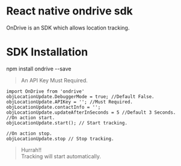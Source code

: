 # React native ondrive sdk

OnDrive is an SDK which allows location tracking.

# SDK Installation
npm install ondrive --save

>An API Key Must Required.

```
import OnDrive from 'ondrive'
objLocationUpdate.DebuggerMode = true; //Default False.
objLocationUpdate.APIKey = ''; //Must Required.
objLocationUpdate.contactInfo = '';
objLocationUpdate.updateAfterInSeconds = 5 //Default 3 Seconds.
//On action start.
objLocationUpdate.start(); // Start tracking.

//On action stop.
objLocationUpdate.stop // Stop tracking.
```

>Hurrah!!<br>
>Tracking will start automatically.

